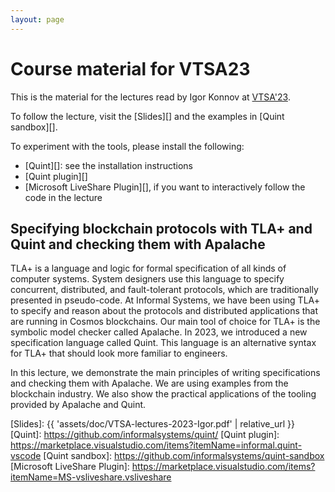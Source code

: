 ```yaml
---
layout: page
---
```


# Course material for VTSA23

This is the material for the lectures read by Igor Konnov at
[VTSA'23][].

To follow the lecture, visit the [Slides][] and the examples in
[Quint sandbox][].

To experiment with the tools, please install the following:

 - [Quint][]: see the installation instructions
 - [Quint plugin][]
 - [Microsoft LiveShare Plugin][], if you want to interactively follow the code in the lecture

## Specifying blockchain protocols with TLA+ and Quint and checking them with Apalache

TLA+ is a language and logic for formal specification of all kinds of computer
systems. System designers use this language to specify concurrent, distributed,
and fault-tolerant protocols, which are traditionally presented in pseudo-code.
At Informal Systems, we have been using TLA+ to specify and reason about the
protocols and distributed applications that are running in Cosmos blockchains.
Our main tool of choice for TLA+ is the symbolic model checker called Apalache.
In 2023, we introduced a new specification language called Quint. This language
is an alternative syntax for TLA+ that should look more familiar to engineers.

In this lecture, we demonstrate the main principles of writing specifications
and checking them with Apalache. We are using examples from the blockchain
industry. We also show the practical applications of the tooling provided by
Apalache and Quint.

[VTSA'23]: https://resources.mpi-inf.mpg.de/departments/rg1/conferences/vtsa23/
[Slides]: {{ 'assets/doc/VTSA-lectures-2023-Igor.pdf' | relative_url }}
[Quint]: https://github.com/informalsystems/quint/
[Quint plugin]: https://marketplace.visualstudio.com/items?itemName=informal.quint-vscode
[Quint sandbox]: https://github.com/informalsystems/quint-sandbox
[Microsoft LiveShare Plugin]: https://marketplace.visualstudio.com/items?itemName=MS-vsliveshare.vsliveshare
